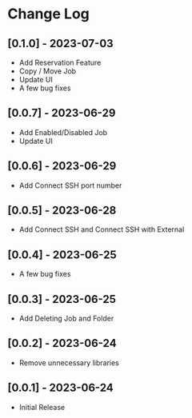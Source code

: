 # Change Log

## [0.1.0] - 2023-07-03
- Add Reservation Feature
- Copy / Move Job
- Update UI
- A few bug fixes

## [0.0.7] - 2023-06-29
- Add Enabled/Disabled Job
- Update UI

## [0.0.6] - 2023-06-29
- Add Connect SSH port number

## [0.0.5] - 2023-06-28
- Add Connect SSH and Connect SSH with External

## [0.0.4] - 2023-06-25
- A few bug fixes

## [0.0.3] - 2023-06-25
- Add Deleting Job and Folder

## [0.0.2] - 2023-06-24
- Remove unnecessary libraries

## [0.0.1] - 2023-06-24
- Initial Release
